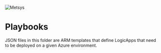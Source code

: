 ![](https://www.metsys.fr/wp-content/themes/metsys/images/svg/metsys-logo.svg "Metsys")

# Playbooks

JSON files in this folder are ARM templates that define LogicApps that need to be deployed on a given Azure environment.